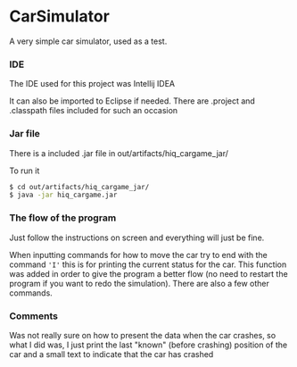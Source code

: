 # CarSimulator

A very simple car simulator, used as a test. 

### IDE
The IDE used for this project was Intellij IDEA

It can also be imported to Eclipse if needed. There are .project and .classpath files included for such an occasion

### Jar file
There is a included .jar file in out/artifacts/hiq_cargame_jar/

To run it 
```sh
$ cd out/artifacts/hiq_cargame_jar/
$ java -jar hiq_cargame.jar
```

### The flow of the program 
Just follow the instructions on screen and everything will just be fine. 

When inputting commands for how to move the car try to end with the command 
`'I'` this is for printing the current status for the car. This function was 
added in order to give the program a better flow (no need to restart the 
program if you want to redo the simulation). There are also a few other 
commands.

### Comments
Was not really sure on how to present the data when the car crashes, 
so what I did was, I just print the last "known" (before crashing) position of 
the car and a small text to indicate that the car has crashed 